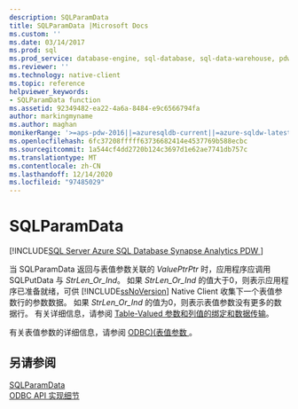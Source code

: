 ```yaml
---
description: SQLParamData
title: SQLParamData |Microsoft Docs
ms.custom: ''
ms.date: 03/14/2017
ms.prod: sql
ms.prod_service: database-engine, sql-database, sql-data-warehouse, pdw
ms.reviewer: ''
ms.technology: native-client
ms.topic: reference
helpviewer_keywords:
- SQLParamData function
ms.assetid: 92349482-ea22-4a6a-8484-e9c6566794fa
author: markingmyname
ms.author: maghan
monikerRange: '>=aps-pdw-2016||=azuresqldb-current||=azure-sqldw-latest||>=sql-server-2016||>=sql-server-linux-2017||=azuresqldb-mi-current'
ms.openlocfilehash: 6fc37208fffff63736682414e4537769b588ecbc
ms.sourcegitcommit: 1a544cf4dd2720b124c3697d1e62ae7741db757c
ms.translationtype: MT
ms.contentlocale: zh-CN
ms.lasthandoff: 12/14/2020
ms.locfileid: "97485029"
---
```

# <a name="sqlparamdata"></a>SQLParamData
[!INCLUDE[SQL Server Azure SQL Database Synapse Analytics PDW ](../../includes/applies-to-version/sql-asdb-asdbmi-asa-pdw.md)]

  当 SQLParamData 返回与表值参数关联的 *ValuePtrPtr* 时，应用程序应调用 SQLPutData 与 *StrLen_Or_Ind*。 如果 *StrLen_Or_Ind* 的值大于0，则表示应用程序已准备就绪，可供 [!INCLUDE[ssNoVersion](../../includes/ssnoversion-md.md)] Native Client 收集下一个表值参数行的参数数据。 如果 *StrLen_Or_Ind* 的值为0，则表示表值参数没有更多的数据行。 有关详细信息，请参阅 [Table-Valued 参数和列值的绑定和数据传输](../../relational-databases/native-client-odbc-table-valued-parameters/binding-and-data-transfer-of-table-valued-parameters-and-column-values.md)。  
  
 有关表值参数的详细信息，请参阅 [ODBC&#41;&#40;表值参数 ](../../relational-databases/native-client-odbc-table-valued-parameters/table-valued-parameters-odbc.md)。  
  
## <a name="see-also"></a>另请参阅  
 [SQLParamData](../../odbc/reference/syntax/sqlparamdata-function.md)   
 [ODBC API 实现细节](../../relational-databases/native-client-odbc-api/odbc-api-implementation-details.md)  
  
